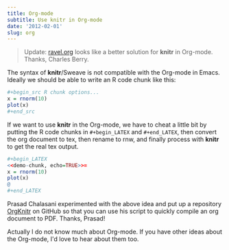 ```yaml
---
title: Org-mode
subtitle: Use knitr in Org-mode
date: '2012-02-01'
slug: org
---
```


> Update: [ravel.org](https://github.com/chasberry/orgmode-accessories) looks like a better solution for **knitr** in Org-mode. Thanks, Charles Berry.

The syntax of **knitr**/Sweave is not compatible with the Org-mode in Emacs. Ideally we should be able to write an R code chunk like this:

```r 
#+begin_src R chunk options...
x = rnorm(10)
plot(x)
#+end_src
```

If we want to use **knitr** in the Org-mode, we have to cheat a little bit by putting the R code chunks in `#+begin_LATEX` and `#+end_LATEX`, then convert the org document to tex, then rename to rnw, and finally process with **knitr** to get the real tex output.

```r 
#+begin_LATEX
<<demo-chunk, echo=TRUE>>= 
x = rnorm(10)
plot(x)
@
#+end_LATEX
```

Prasad Chalasani experimented with the above idea and put up a repository [OrgKnitr](https://github.com/pchalasani/OrgKnitr) on GitHub so that you can use his script to quickly compile an org document to PDF. Thanks, Prasad!

Actually I do not know much about Org-mode. If you have other ideas about the Org-mode, I'd love to hear about them too.
